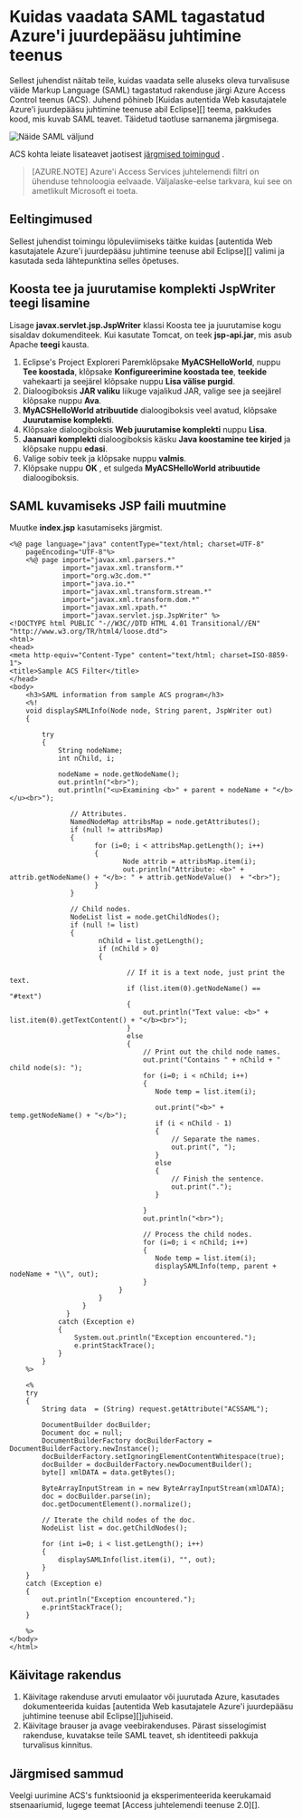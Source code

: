 <properties
    pageTitle="Vaate SAML tagastatud juurdepääsu juhtimine teenuse (Java)"
    description="Saate teada, kuidas vaadata SAML tagastatud Java rakendused Azure'i juhtelemendi ühendust."
    services="active-directory" 
    documentationCenter="java"
    authors="rmcmurray"
    manager="wpickett"
    editor="" />

<tags
    ms.service="active-directory"
    ms.workload="identity"
    ms.tgt_pltfrm="na"
    ms.devlang="Java"
    ms.topic="article"
    ms.date="08/11/2016" 
    ms.author="robmcm" />

# <a name="how-to-view-saml-returned-by-the-azure-access-control-service"></a>Kuidas vaadata SAML tagastatud Azure'i juurdepääsu juhtimine teenus

Sellest juhendist näitab teile, kuidas vaadata selle aluseks oleva turvalisuse väide Markup Language (SAML) tagastatud rakenduse järgi Azure Access Control teenus (ACS). Juhend põhineb [Kuidas autentida Web kasutajatele Azure'i juurdepääsu juhtimine teenuse abil Eclipse][] teema, pakkudes kood, mis kuvab SAML teavet. Täidetud taotluse sarnanema järgmisega.

![Näide SAML väljund][saml_output]

ACS kohta leiate lisateavet jaotisest [järgmised toimingud](#next_steps) .

> [AZURE.NOTE]
> Azure'i Access Services juhtelemendi filtri on ühenduse tehnoloogia eelvaade. Väljalaske-eelse tarkvara, kui see on ametlikult Microsoft ei toeta.

## <a name="prerequisites"></a>Eeltingimused

Sellest juhendist toimingu lõpuleviimiseks täitke kuidas [autentida Web kasutajatele Azure'i juurdepääsu juhtimine teenuse abil Eclipse][] valimi ja kasutada seda lähtepunktina selles õpetuses.

## <a name="add-the-jspwriter-library-to-your-build-path-and-deployment-assembly"></a>Koosta tee ja juurutamise komplekti JspWriter teegi lisamine

Lisage **javax.servlet.jsp.JspWriter** klassi Koosta tee ja juurutamise kogu sisaldav dokumenditeek. Kui kasutate Tomcat, on teek **jsp-api.jar**, mis asub Apache **teegi** kausta.

1. Eclipse's Project Exploreri Paremklõpsake **MyACSHelloWorld**, nuppu **Tee koostada**, klõpsake **Konfigureerimine koostada tee**, **teekide** vahekaarti ja seejärel klõpsake nuppu **Lisa välise purgid**.
2. Dialoogiboksis **JAR valiku** liikuge vajalikud JAR, valige see ja seejärel klõpsake nuppu **Ava**.
3. **MyACSHelloWorld atribuutide** dialoogiboksis veel avatud, klõpsake **Juurutamise komplekti**.
4. Klõpsake dialoogiboksis **Web juurutamise komplekti** nuppu **Lisa**.
5. **Jaanuari komplekti** dialoogiboksis käsku **Java koostamine tee kirjed** ja klõpsake nuppu **edasi**.
6. Valige sobiv teek ja klõpsake nuppu **valmis**.
7. Klõpsake nuppu **OK** , et sulgeda **MyACSHelloWorld atribuutide** dialoogiboksis.

## <a name="modify-the-jsp-file-to-display-saml"></a>SAML kuvamiseks JSP faili muutmine

Muutke **index.jsp** kasutamiseks järgmist.

    <%@ page language="java" contentType="text/html; charset=UTF-8"
        pageEncoding="UTF-8"%>
        <%@ page import="javax.xml.parsers.*"
                 import="javax.xml.transform.*"
                 import="org.w3c.dom.*"
                 import="java.io.*"
                 import="javax.xml.transform.stream.*"
                 import="javax.xml.transform.dom.*"
                 import="javax.xml.xpath.*"
                 import="javax.servlet.jsp.JspWriter" %>
    <!DOCTYPE html PUBLIC "-//W3C//DTD HTML 4.01 Transitional//EN" "http://www.w3.org/TR/html4/loose.dtd">
    <html>
    <head>
    <meta http-equiv="Content-Type" content="text/html; charset=ISO-8859-1">
    <title>Sample ACS Filter</title>
    </head>
    <body>
        <h3>SAML information from sample ACS program</h3>
        <%!
        void displaySAMLInfo(Node node, String parent, JspWriter out)
        {
        
            try
            {
                String nodeName;
                int nChild, i;
                
                nodeName = node.getNodeName();
                out.println("<br>");
                out.println("<u>Examining <b>" + parent + nodeName + "</b></u><br>");
                   
                   // Attributes.
                   NamedNodeMap attribsMap = node.getAttributes();
                   if (null != attribsMap)
                   {
                         for (i=0; i < attribsMap.getLength(); i++)
                         {
                                Node attrib = attribsMap.item(i);
                                out.println("Attribute: <b>" + attrib.getNodeName() + "</b>: " + attrib.getNodeValue()  + "<br>");
                         }
                   }
                   
                   // Child nodes.
                   NodeList list = node.getChildNodes();
                   if (null != list)
                   {
                          nChild = list.getLength();
                          if (nChild > 0)
                          {                    
    
                                 // If it is a text node, just print the text.
                                 if (list.item(0).getNodeName() == "#text")
                                 {
                                     out.println("Text value: <b>" + list.item(0).getTextContent() + "</b><br>");
                                 }
                                 else
                                 {
                                     // Print out the child node names.
                                     out.print("Contains " + nChild + " child node(s): ");   
                                     for (i=0; i < nChild; i++)
                                     {
                                        Node temp = list.item(i);
                                        
                                        out.print("<b>" + temp.getNodeName() + "</b>");
                                        if (i < nChild - 1)
                                        {
                                            // Separate the names.
                                            out.print(", ");
                                        }
                                        else
                                        {
                                            // Finish the sentence.
                                            out.print(".");
                                        }
                                            
                                     }
                                     out.println("<br>");
                                     
                                     // Process the child nodes.
                                     for (i=0; i < nChild; i++)
                                     {
                                        Node temp = list.item(i);
                                        displaySAMLInfo(temp, parent + nodeName + "\\", out);
                                     }
                               }
                          }
                      }
                  }
                catch (Exception e)
                {
                    System.out.println("Exception encountered.");
                    e.printStackTrace();            
                }
            }
        %>
    
        <%
        try 
        {
            String data  = (String) request.getAttribute("ACSSAML");
            
            DocumentBuilder docBuilder;
            Document doc = null;
            DocumentBuilderFactory docBuilderFactory = DocumentBuilderFactory.newInstance();
            docBuilderFactory.setIgnoringElementContentWhitespace(true);
            docBuilder = docBuilderFactory.newDocumentBuilder();
            byte[] xmlDATA = data.getBytes();
            
            ByteArrayInputStream in = new ByteArrayInputStream(xmlDATA); 
            doc = docBuilder.parse(in);
            doc.getDocumentElement().normalize();
            
            // Iterate the child nodes of the doc.
            NodeList list = doc.getChildNodes();
    
            for (int i=0; i < list.getLength(); i++)
            {
                displaySAMLInfo(list.item(i), "", out);
            }
        }
        catch (Exception e) 
        {
            out.println("Exception encountered.");
            e.printStackTrace();
        }
        
        %>
    </body>
    </html>

## <a name="run-the-application"></a>Käivitage rakendus

1. Käivitage rakenduse arvuti emulaator või juurutada Azure, kasutades dokumenteerida kuidas [autentida Web kasutajatele Azure'i juurdepääsu juhtimine teenuse abil Eclipse][]juhiseid.
2. Käivitage brauser ja avage veebirakenduses. Pärast sisselogimist rakenduse, kuvatakse teile SAML teavet, sh identiteedi pakkuja turvalisus kinnitus.

## <a name="next-steps"></a>Järgmised sammud

Veelgi uurimine ACS's funktsioonid ja eksperimenteerida keerukamaid stsenaariumid, lugege teemat [Access juhtelemendi teenuse 2.0][].

[Prerequisites]: #pre
[Modify the JSP file to display SAML]: #modify_jsp
[Add the JspWriter library to your build path and deployment assembly]: #add_library
[Run the application]: #run_application
[Next steps]: #next_steps
[Juurdepääsu juhtimine teenuse 2.0]: http://go.microsoft.com/fwlink/?LinkID=212360
[Kuidas abil Eclipse teenusega Azure Access Web kasutajaid autentida]: ../active-directory-java-authenticate-users-access-control-eclipse
[saml_output]: ./media/active-directory-java-view-saml-returned-by-access-control/SAML_Output.png
 